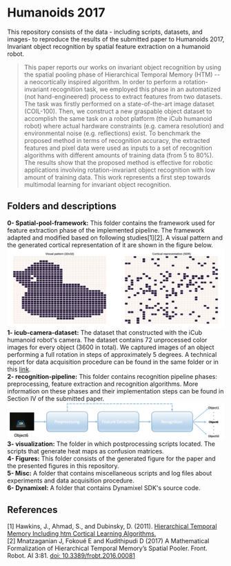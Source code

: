# Humanoids 2017

This repository consists of the data - including scripts, datasets, and images- to reproduce the results of the submitted paper to Humanoids 2017, Invariant object recognition by spatial feature extraction on a humanoid robot. 

> This paper reports our works on invariant object recognition by using the spatial pooling phase of Hierarchical Temporal Memory (HTM) -- a neocortically inspired algorithm.   In order to perform a rotation-invariant recognition task,  we employed this phase in an automatized (not hand-engineered) process to extract features from two datasets. The task was firstly performed on a state-of-the-art image dataset (COIL-100). Then, we construct a new graspable object dataset to accomplish the same task on a robot platform (the iCub humanoid robot) where actual hardware constraints (e.g. camera resolution) and environmental noise (e.g. reflections) exist. To benchmark the proposed method in terms of recognition accuracy, the extracted features and pixel data were used as inputs to a set of recognition algorithms with different amounts of training data (from 5 to 80%).  The results show that the proposed method is effective for robotic applications involving rotation-invariant object recognition with low amount of training data. This work represents a first step towards multimodal learning for invariant object recognition.  


## Folders and descriptions  
**0- Spatial-pool-framework:**  This folder contains the framework used for feature extraction phase of the implemented pipeline. The framework adapted and modified based on following studies[1][2]. A visual pattern and the generated cortical representation of it are shown in the figure below.![Visual pattern and cortical represention ](Figures/io.png)   
**1- icub-camera-dataset:**  The dataset that constructed with the iCub humanoid robot's camera. The dataset contains 72 unprocessed color images for every object (3600 in total). We captured images of an object performing a full rotation in steps of approximately 5 degrees. A technical report for data acquisition procedure can be found in the same folder or in this [link](icub-camera-dataset/report/dataset_report.pdf).      
**2- recognition-pipeline:** This folder contains recognition pipeline phases: preprocessing, feature extraction and recognition algorithms. More information on these phases and their implementation steps can be found in Section IV of the submitted paper.  
![Recognition pipeline ](Figures/pipeline.png)    
**3- visualization:** The folder in which postprocessing scripts located. The scripts that generate heat maps as confusion matrices.  
**4- Figures:** This folder consists of the generated figure for the paper and the presented figures in this repository.  
**5- Misc:** A folder that contains miscellaneous scripts and log files about experiments and data acquisition procedure.   
**6- Dynamixel:**  A folder that contains Dynamixel SDK's source code.   

 	

## References
[1] Hawkins, J., Ahmad, S., and Dubinsky, D. (2011). [Hierarchical Temporal Memory Including htm Cortical Learning Algorithms.](http://numenta.org/resources/HTM_CorticalLearningAlgorithms.pdf)  
[2] Mnatzaganian J, Fokoué E and Kudithipudi D (2017) A Mathematical Formalization of Hierarchical Temporal Memory’s Spatial Pooler. Front. Robot. AI 3:81. [doi: 10.3389/frobt.2016.00081](http://10.3389/frobt.2016.00081) 
